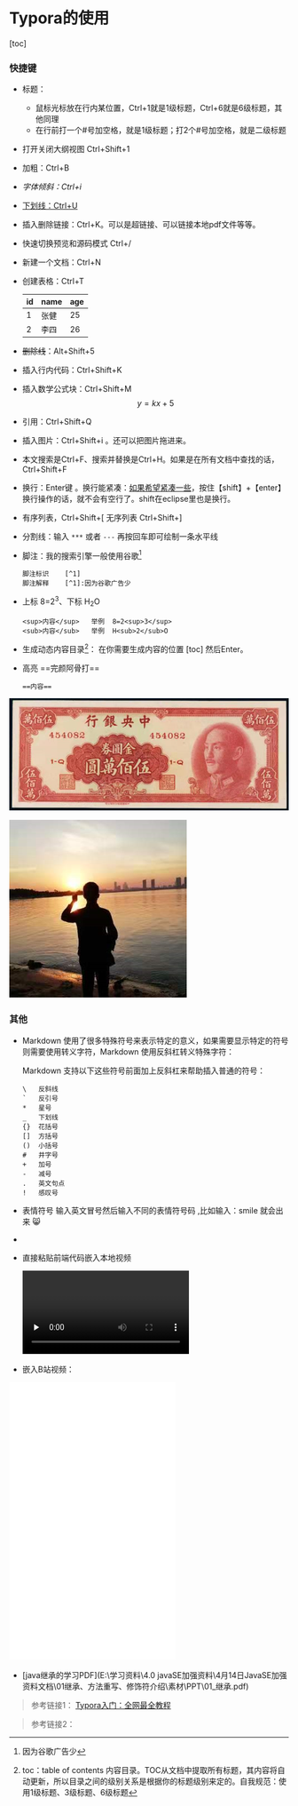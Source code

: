 

# Typora的使用

[toc]





### 快捷键

- 标题：

  - 鼠标光标放在行内某位置，Ctrl+1就是1级标题，Ctrl+6就是6级标题，其他同理
  - 在行前打一个#号加空格，就是1级标题；打2个#号加空格，就是二级标题

- 打开关闭大纲视图    Ctrl+Shift+1

- 加粗：Ctrl+B

- *字体倾斜：Ctrl+i*

- <u>下划线：Ctrl+U</u>

- 插入删除链接：Ctrl+K。可以是超链接、可以链接本地pdf文件等等。

- 快速切换预览和源码模式     Ctrl+/

- 新建一个文档：Ctrl+N

- 创建表格：Ctrl+T

  | id   | name | age  |
  | :--- | :--- | ---- |
  | 1    | 张健 | 25   |
  | 2    | 李四 | 26   |


- ~~删除线~~：Alt+Shift+5

- 插入行内代码：Ctrl+Shift+K

- 插入数学公式块：Ctrl+Shift+M 
  $$
  y=kx+5
  $$

- 引用：Ctrl+Shift+Q 

- 插入图片：Ctrl+Shift+i![]()    。还可以把图片拖进来。

- 本文搜索是Ctrl+F、搜索并替换是Ctrl+H。如果是在所有文档中查找的话，Ctrl+Shift+F

- 换行：Enter键 。换行能紧凑：[如果希望紧凑一些](https://jingyan.baidu.com/article/4dc408488cba8089d946f1ec.html)，按住【shift】+【enter】换行操作的话，就不会有空行了。shift在eclipse里也是换行。

- 有序列表，Ctrl+Shift+[     无序列表 Ctrl+Shift+]

- 分割线：输入 `***` 或者 `---` 再按回车即可绘制一条水平线 

- 脚注：我的搜索引擎一般使用谷歌[^1]

  ```
  脚注标识    [^1]
  脚注解释    [^1]:因为谷歌广告少
  ```

- 上标 8=2<sup>3</sup>、下标 H<sub>2</sub>O

  ```
  <sup>内容</sup>   举例  8=2<sup>3</sup>
  <sub>内容</sub>   举例  H<sub>2</sub>O
  ```

  

- 生成动态内容目录[^2]： 在你需要生成内容的位置 [toc] 然后Enter。 

- 高亮   ==完颜阿骨打==

  ```
  ==内容==
  ```



![image-20201118181526880](assets/image-20201118181526880.png)





![image-20201118181558001](assets/image-20201118181558001.png)







### 其他

- Markdown 使用了很多特殊符号来表示特定的意义，如果需要显示特定的符号则需要使用转义字符，Markdown 使用反斜杠转义特殊字符：

  Markdown 支持以下这些符号前面加上反斜杠来帮助插入普通的符号：

  ```
  \   反斜线
  `   反引号
  *   星号
  _   下划线
  {}  花括号
  []  方括号
  ()  小括号
  #   井字号
  +   加号
  -   减号
  .   英文句点
  !   感叹号
  ```

  

- 表情符号  输入英文冒号然后输入不同的表情符号码 ,比如输入：smile 就会出来   :smile_cat:
- 

- 直接粘贴前端代码嵌入本地视频

  

  

  <video id="video" controls="" preload="none">
      <source id="mp4" src="E:\大礼包-其他项目\微信小程序\小程序 慕课网-沃森博客（wosn.net）分享\第六章\第六章15-17.mp4" type="video/mp4">
  </video>

- 嵌入B站视频：



<iframe src="//player.bilibili.com/player.html?aid=669255142&bvid=BV1ja4y177MR&cid=227857172&page=1" scrolling="no" border="0" frameborder="no" framespacing="0" height="500" allowfullscreen="true"> </iframe>



- [java继承的学习PDF](E:\学习资料\4.0  javaSE加强资料\4月14日JavaSE加强资料文档\01继承、方法重写、修饰符介绍\素材\PPT\01_继承.pdf)

> 参考链接1： [Typora入门：全网最全教程](https://www.cnblogs.com/hider/p/11614688.html#%E5%B8%B8%E7%94%A8%E5%BF%AB%E6%8D%B7%E9%94%AE)

> 参考链接2：

[^2]:toc：table of contents  内容目录。TOC从文档中提取所有标题，其内容将自动更新，所以目录之间的级别关系是根据你的标题级别来定的。自我规范：使用1级标题、3级标题、6级标题
[^1]:因为谷歌广告少
































































































